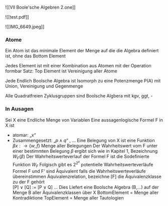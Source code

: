 
![[VII Boole'sche Algebren 2.one]]

![[test.pdf]]

![[IMG_6649.jpeg]]



### Atome 
Ein Atom ist das minimale Element der Menge auf die die Algebra definiert ist, ohne das Bottom Element


Jedes Element ist mit einer Kombination aus Atomen mit der Operation formbar
Satz: Top Element ist Vereinigung aller Atome

Jede Endlich Boolsche Algebra ist Isomorph zu eine Potenzmenge P(A) mit Union, Vereinigung und Gegenmenge

Alle Quadratfreien Zyklusgruppen sind Boolsche Algbera mit kgv, ggt, - 


### In Ausagen
Sei X eine Endliche Menge von Variablen
Eine aussagenlogische Formel F in X ist
- atomar: „x“ 
- Zusammengesetzt: „$p \land q$“  , …
 Eine Belegung von X ist eine Funktion $\beta x:\rightarrow\{w,f\}$  Menge aller Belegungen
 Der Wahrheitswert vom F unter einer bestimmten Belegung $\beta$ ergibt sich wie in Kapitel 1, Bezeichnung $W_F(\beta)$ 
 Der Wahrheitswerteverlauf der Formel F ist die Sodefinierte Funktion $W_F$ 
 Folgisch gibt es $2^{2^x}$ potentielle Wahrheitswerteverläufe
 Formel F und F‘ sind Äquivalent falls die Wahrheitswerteverläufe übereinstimmen 
 Äquivalenzrelation, bezeichne [F] die Äquivalenzklasse zu der F gehört     
[P] $\lor$ [Q] := \[P $\lor$ Q\]
 …
 Dies Liefert eine Boolsche Algebra (B,…) auf der Menge B aller Äquivalenzklassen über X
BottomElement = Menge aller Kontradiktione
TopElement = Menge aller Tautologien

